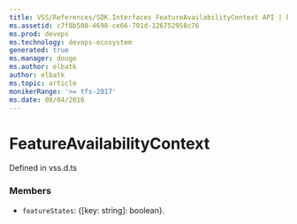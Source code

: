 ```yaml
---
title: VSS/References/SDK.Interfaces FeatureAvailabilityContext API | Extensions for Visual Studio Team Services
ms.assetid: c7f8b508-4698-ce66-791d-126752958c76
ms.prod: devops
ms.technology: devops-ecosystem
generated: true
ms.manager: douge
ms.author: elbatk
author: elbatk
ms.topic: article
monikerRange: '>= tfs-2017'
ms.date: 08/04/2016
---
```


# FeatureAvailabilityContext

Defined in vss.d.ts



### Members

* `featureStates`: {[key: string]: boolean}. 

